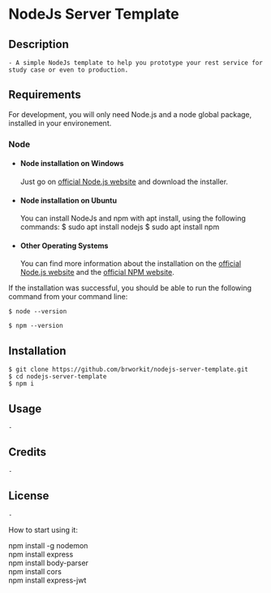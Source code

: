 # NodeJs Server Template

## Description
    - A simple NodeJs template to help you prototype your rest service for study case or even to production. 

## Requirements

For development, you will only need Node.js and a node global package, installed in your environement. 

### Node

- #### Node installation on Windows

  Just go on [official Node.js website](https://nodejs.org/) and download the installer.

- #### Node installation on Ubuntu

  You can install NodeJs and npm with apt install, using the following commands:
      $ sudo apt install nodejs
      $ sudo apt install npm

- #### Other Operating Systems
  You can find more information about the installation on the [official Node.js website](https://nodejs.org/) and the [official NPM website](https://npmjs.org/).

If the installation was successful, you should be able to run the following command from your command line:

    $ node --version        

    $ npm --version

## Installation
    $ git clone https://github.com/brworkit/nodejs-server-template.git
    $ cd nodejs-server-template
    $ npm i 

## Usage
    - 

## Credits
    -
        
## License
    -













How to start using it:

npm install -g nodemon  
npm install express  
npm install body-parser  
npm install cors  
npm install express-jwt  
